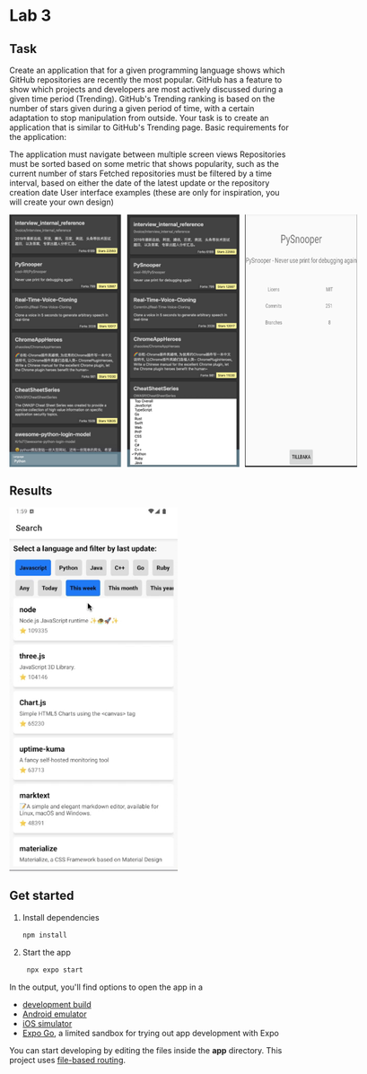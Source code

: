 # Lab 3

## Task
Create an application that for a given programming language shows which GitHub repositories are recently the most popular. GitHub has a feature to show which projects and developers are most actively discussed during a given time period (Trending). GitHub's Trending ranking is based on the number of stars given during a given period of time, with a certain adaptation to stop manipulation from outside. Your task is to create an application that is similar to GitHub's Trending page.
Basic requirements for the application:

The application must navigate between multiple screen views
Repositories must be sorted based on some metric that shows popularity, such as the current number of stars
Fetched repositories must be filtered by a time interval, based on either the date of the latest update or the repository creation date
User interface examples (these are only for inspiration, you will create your own design)

<div style="display: flex; gap: 10px;">
  <img src="illustrations/Lab3.png" alt="task" width="200">
  <img src="illustrations/Lab3_language.png" alt="task" width="200">
  <img src="illustrations/Lab3_details.png" alt="task" width="200">
</div>


## Results

<img src="illustrations\result.gif" alt="result" width="300">

## Get started

1. Install dependencies

   ```bash
   npm install
   ```

2. Start the app

   ```bash
    npx expo start
   ```

In the output, you'll find options to open the app in a

- [development build](https://docs.expo.dev/develop/development-builds/introduction/)
- [Android emulator](https://docs.expo.dev/workflow/android-studio-emulator/)
- [iOS simulator](https://docs.expo.dev/workflow/ios-simulator/)
- [Expo Go](https://expo.dev/go), a limited sandbox for trying out app development with Expo

You can start developing by editing the files inside the **app** directory. This project uses [file-based routing](https://docs.expo.dev/router/introduction).
